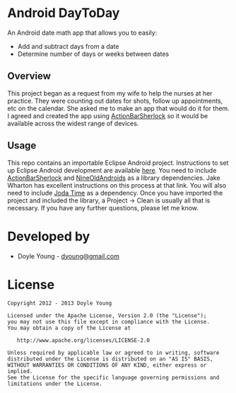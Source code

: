 Android DayToDay
================

An Android date math app that allows you to easily:
* Add and subtract days from a date
* Determine number of days or weeks between dates

Overview
--------

This project began as a request from my wife to help the nurses at her practice.
They were counting out dates for shots, follow up appointments, etc on the
calendar. She asked me to make an app that would do it for them. I agreed and
created the app using [ActionBarSherlock] so it would be available across the
widest range of devices.

Usage
-----

This repo contains an importable Eclipse Android project.  Instructions to set
up Eclipse Android development are available [here].  You need to include
[ActionBarSherlock] and [NineOldAndroids] as a library dependencies.  Jake
Wharton has excellent instructions on this process at that link.  You will also
need to include [Joda Time] as a dependency.  Once you have imported the project
and included the library, a Project -> Clean is usually all that is necessary.
If you have any further questions, please let me know.

Developed by
============
* Doyle Young - dyoung@gmail.com

License
=======

    Copyright 2012 - 2013 Doyle Young

    Licensed under the Apache License, Version 2.0 (the "License");
    you may not use this file except in compliance with the License.
    You may obtain a copy of the License at

       http://www.apache.org/licenses/LICENSE-2.0

    Unless required by applicable law or agreed to in writing, software
    distributed under the License is distributed on an "AS IS" BASIS,
    WITHOUT WARRANTIES OR CONDITIONS OF ANY KIND, either express or implied.
    See the License for the specific language governing permissions and
    limitations under the License.

[Joda Time]: http://joda-time.sourceforge.net/
[NineOldAndroids]: https://github.com/JakeWharton/NineOldAndroids
[ActionBarSherlock]: https://github.com/JakeWharton/ActionBarSherlock
[here]: http://developer.android.com/sdk/index.html
